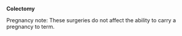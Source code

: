 **Colectomy**

Pregnancy note: These surgeries do not affect the ability to carry a pregnancy to term.